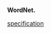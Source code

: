 **WordNet.**

[specification](https://coursera.cs.princeton.edu/algs4/assignments/wordnet/specification.php)



